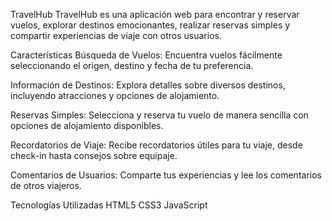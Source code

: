 TravelHub
TravelHub es una aplicación web para encontrar y reservar vuelos, explorar destinos emocionantes, realizar reservas simples y compartir experiencias de viaje con otros usuarios.

Características
Búsqueda de Vuelos: Encuentra vuelos fácilmente seleccionando el origen, destino y fecha de tu preferencia.

Información de Destinos: Explora detalles sobre diversos destinos, incluyendo atracciones y opciones de alojamiento.

Reservas Simples: Selecciona y reserva tu vuelo de manera sencilla con opciones de alojamiento disponibles.

Recordatorios de Viaje: Recibe recordatorios útiles para tu viaje, desde check-in hasta consejos sobre equipaje.

Comentarios de Usuarios: Comparte tus experiencias y lee los comentarios de otros viajeros.

Tecnologías Utilizadas
HTML5
CSS3
JavaScript
